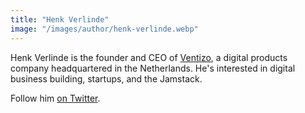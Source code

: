 ```yaml
---
title: "Henk Verlinde"
image: "/images/author/henk-verlinde.webp"
---
```


Henk Verlinde is the founder and CEO of [Ventizo](https://ventizo.com/), a digital products company headquartered in the Netherlands. He's interested in digital business building, startups, and the Jamstack.

Follow him [on Twitter](https://twitter.com/henkverlinde).
